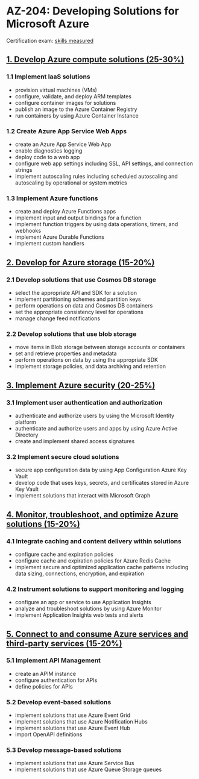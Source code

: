 # AZ-204: Developing Solutions for Microsoft Azure
Certification exam: [skills measured](docs/microsoft-certified-azure-developer-associate-skills-measured.pdf)

## [1. Develop Azure compute solutions (25-30%)](Azure-compute-solutions.md)
### 1.1 Implement IaaS solutions
- provision virtual machines (VMs)
- configure, validate, and deploy ARM templates
- configure container images for solutions
- publish an image to the Azure Container Registry
- run containers by using Azure Container Instance
### 1.2 Create Azure App Service Web Apps
- create an Azure App Service Web App
- enable diagnostics logging
- deploy code to a web app
- configure web app settings including SSL, API settings, and connection strings
- implement autoscaling rules including scheduled autoscaling and autoscaling by operational or system metrics
### 1.3 Implement Azure functions
- create and deploy Azure Functions apps
- implement input and output bindings for a function
- implement function triggers by using data operations, timers, and webhooks
- implement Azure Durable Functions
- implement custom handlers

## [2. Develop for Azure storage (15-20%)](2_Azure-storage.md)
### 2.1 Develop solutions that use Cosmos DB storage
- select the appropriate API and SDK for a solution
- implement partitioning schemes and partition keys
- perform operations on data and Cosmos DB containers
- set the appropriate consistency level for operations
- manage change feed notifications
### 2.2 Develop solutions that use blob storage
- move items in Blob storage between storage accounts or containers
- set and retrieve properties and metadata
- perform operations on data by using the appropriate SDK
- implement storage policies, and data archiving and retention

## [3. Implement Azure security (20-25%)](3_Azure-security.md)
### 3.1 Implement user authentication and authorization
- authenticate and authorize users by using the Microsoft Identity platform
- authenticate and authorize users and apps by using Azure Active Directory
- create and implement shared access signatures
### 3.2 Implement secure cloud solutions
- secure app configuration data by using App Configuration Azure Key Vault
- develop code that uses keys, secrets, and certificates stored in Azure Key Vault
- implement solutions that interact with Microsoft Graph

## [4. Monitor, troubleshoot, and optimize Azure solutions (15-20%)](4_Monitor-troubleshoot-optimize-Azure-solutions.md)
### 4.1 Integrate caching and content delivery within solutions
- configure cache and expiration policies
- configure cache and expiration policies for Azure Redis Cache
- implement secure and optimized application cache patterns including data sizing,
connections, encryption, and expiration
### 4.2 Instrument solutions to support monitoring and logging
- configure an app or service to use Application Insights
- analyze and troubleshoot solutions by using Azure Monitor
- implement Application Insights web tests and alerts

## [5. Connect to and consume Azure services and third-party services (15-20%)](5_Connect-to-and-consume-Azure-services-and-third-party-services.md)
### 5.1 Implement API Management
- create an APIM instance
- configure authentication for APIs
- define policies for APIs
### 5.2 Develop event-based solutions
- implement solutions that use Azure Event Grid
- implement solutions that use Azure Notification Hubs
- implement solutions that use Azure Event Hub
- import OpenAPI definitions
### 5.3 Develop message-based solutions
- implement solutions that use Azure Service Bus
- implement solutions that use Azure Queue Storage queues
